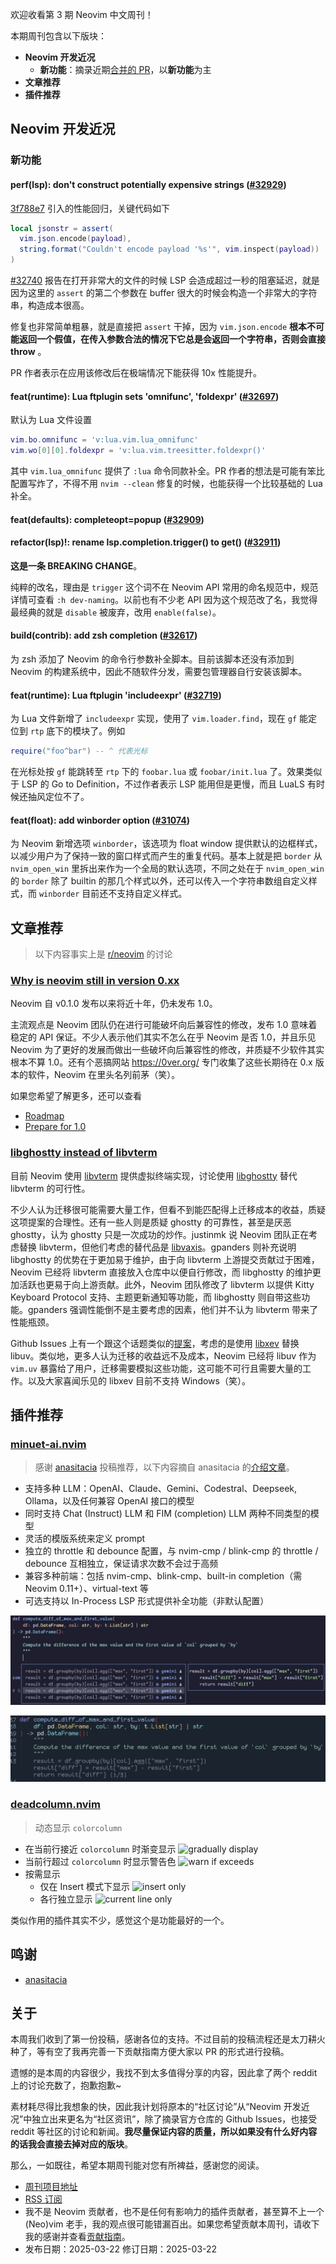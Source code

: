 欢迎收看第 3 期 Neovim 中文周刊！

本期周刊包含以下版块：

* **Neovim 开发近况**
    * **新功能**：摘录近期[合并的 PR](https://github.com/neovim/neovim/pulls?q=is%3Apr+is%3Amerged)，以**新功能**为主
* **文章推荐**
* **插件推荐**

## Neovim 开发近况

### 新功能

#### perf(lsp): don't construct potentially expensive strings ([#32929](https://github.com/neovim/neovim/pull/32929))

[3f788e7](https://github.com/neovim/neovim/commit/3f788e73) 引入的性能回归，关键代码如下

```lua
local jsonstr = assert(
  vim.json.encode(payload),
  string.format("Couldn't encode payload '%s'", vim.inspect(payload))
)
```

[#32740](https://github.com/neovim/neovim/issues/32740) 报告在打开非常大的文件的时候 LSP 会造成超过一秒的阻塞延迟，就是因为这里的 `assert` 的第二个参数在 buffer 很大的时候会构造一个非常大的字符串，构造成本很高。

修复也非常简单粗暴，就是直接把 `assert` 干掉，因为 `vim.json.encode` **根本不可能返回一个假值，在传入参数合法的情况下它总是会返回一个字符串，否则会直接 throw** 。

PR 作者表示在应用该修改后在极端情况下能获得 10x 性能提升。

#### feat(runtime): Lua ftplugin sets 'omnifunc', 'foldexpr' ([#32697](https://github.com/neovim/neovim/pull/32697))

默认为 Lua 文件设置

```lua
vim.bo.omnifunc = 'v:lua.vim.lua_omnifunc'
vim.wo[0][0].foldexpr = 'v:lua.vim.treesitter.foldexpr()'
```

其中 `vim.lua_omnifunc` 提供了 `:lua` 命令同款补全。PR 作者的想法是可能有笨比配置写炸了，不得不用 `nvim --clean` 修复的时候，也能获得一个比较基础的 Lua 补全。

#### feat(defaults): completeopt=popup ([#32909](https://github.com/neovim/neovim/pull/32909))

#### refactor(lsp)!: rename lsp.completion.trigger() to get() ([#32911](https://github.com/neovim/neovim/pull/32911))

**这是一条 BREAKING CHANGE**。

纯粹的改名，理由是 `trigger` 这个词不在 Neovim API 常用的命名规范中，规范详情可查看 `:h dev-naming`。以前也有不少老 API 因为这个规范改了名，我觉得最经典的就是 `disable` 被废弃，改用 `enable(false)`。

#### build(contrib): add zsh completion ([#32617](https://github.com/neovim/neovim/pull/32617))

为 zsh 添加了 Neovim 的命令行参数补全脚本。目前该脚本还没有添加到 Neovim 的构建系统中，因此不随软件分发，需要包管理器自行安装该脚本。

#### feat(runtime): Lua ftplugin 'includeexpr' ([#32719](https://github.com/neovim/neovim/pull/32719))

为 Lua 文件新增了 `includeexpr` 实现，使用了 `vim.loader.find`，现在 `gf` 能定位到 `rtp` 底下的模块了。例如

```lua
require("foo^bar") -- ^ 代表光标
```

在光标处按 `gf` 能跳转至 `rtp` 下的 `foobar.lua` 或 `foobar/init.lua` 了。效果类似于 LSP 的 Go to Definition，不过作者表示 LSP 能用但是更慢，而且 LuaLS 有时候还抽风定位不了。

#### feat(float): add winborder option ([#31074](https://github.com/neovim/neovim/pull/31074))

为 Neovim 新增选项 `winborder`，该选项为 float window 提供默认的边框样式，以减少用户为了保持一致的窗口样式而产生的重复代码。基本上就是把 `border` 从 `nvim_open_win` 里拆出来作为一个全局的默认选项，不同之处在于 `nvim_open_win` 的 `border` 除了 builtin 的那几个样式以外，还可以传入一个字符串数组自定义样式，而 `winborder` 目前还不支持自定义样式。

## 文章推荐

> 以下内容事实上是 [r/neovim](https://www.reddit.com/r/neovim) 的讨论

### [Why is neovim still in version 0.xx](https://www.reddit.com/r/neovim/comments/1jaapkt/why_is_neovim_still_in_version_0xx/)

Neovim 自 v0.1.0 发布以来将近十年，仍未发布 1.0。

主流观点是 Neovim 团队仍在进行可能破坏向后兼容性的修改，发布 1.0 意味着稳定的 API 保证。不少人表示他们其实不怎么在乎 Neovim 是否 1.0，并且乐见 Neovim 为了更好的发展而做出一些破坏向后兼容性的修改，并质疑不少软件其实根本不算 1.0。还有个恶搞网站 https://0ver.org/ 专门收集了这些长期待在 0.x 版本的软件，Neovim 在里头名列前茅（笑）。

如果您希望了解更多，还可以查看

* [Roadmap](https://neovim.io/roadmap/)
* [Prepare for 1.0](https://github.com/neovim/neovim/issues/20451)

### [libghostty instead of libvterm](https://www.reddit.com/r/neovim/comments/1jau7z8/libghostty_instead_of_libvterm/)

目前 Neovim 使用 [libvterm](https://www.leonerd.org.uk/code/libvterm/) 提供虚拟终端实现，讨论使用 [libghostty](https://github.com/ghostty-org/ghostty#cross-platform-libghostty-for-embeddable-terminals) 替代 libvterm 的可行性。

不少人认为迁移很可能需要大量工作，但看不到能匹配得上迁移成本的收益，质疑这项提案的合理性。还有一些人则是质疑 ghostty 的可靠性，甚至是厌恶 ghostty，认为 ghostty 只是一次成功的炒作。justinmk 说 Neovim 团队正在考虑替换 libvterm，但他们考虑的替代品是 [libvaxis](https://github.com/rockorager/libvaxis)。gpanders 则补充说明 libghostty 的优势在于更加易于维护，由于向 libvterm 上游提交贡献过于困难，Neovim 已经将 libvterm 直接放入仓库中以便自行修改，而 libghostty 的维护更加活跃也更易于向上游贡献。此外，Neovim 团队修改了 libvterm 以提供 Kitty Keyboard Protocol 支持、主题更新通知等功能，而 libghostty 则自带这些功能。gpanders 强调性能倒不是主要考虑的因素，他们并不认为 libvterm 带来了性能瓶颈。

Github Issues 上有一个跟这个话题类似的[提案](https://github.com/neovim/neovim/issues/32602)，考虑的是使用 [libxev](https://github.com/mitchellh/libxev) 替换 libuv。类似地，更多人认为迁移的收益远不及成本，Neovim 已经将 libuv 作为 `vim.uv` 暴露给了用户，迁移需要模拟这些功能，这可能不可行且需要大量的工作。以及大家喜闻乐见的 libxev 目前不支持 Windows（笑）。

## 插件推荐

### [minuet-ai.nvim](https://github.com/milanglacier/minuet-ai.nvim)

> 感谢 [anasitacia](https://www.zhihu.com/people/northyear) 投稿推荐，以下内容摘自 anasitacia 的[介绍文章](https://zhuanlan.zhihu.com/p/1886002984607008556)。

* 支持多种 LLM：OpenAI、Claude、Gemini、Codestral、Deepseek, Ollama，以及任何兼容 OpenAI 接口的模型
* 同时支持 Chat (Instruct) LLM 和 FIM (completion) LLM 两种不同类型的模型
* 灵活的模版系统来定义 prompt
* 独立的 throttle 和 debounce 配置，与 nvim-cmp / blink-cmp 的 throttle / debounce 互相独立，保证请求次数不会过于高频
* 兼容多种前端：包括 nvim-cmp、blink-cmp、built-in completion（需 Neovim 0.11+）、virtual-text 等
* 可选支持以 In-Process LSP 形式提供补全功能（非默认配置）

![nvim-cmp/blink.cmp frontend](https://github.com/milanglacier/minuet-ai.nvim/blob/main/assets/example-cmp.png)

![virtual text frontend](https://github.com/milanglacier/minuet-ai.nvim/raw/main/assets/example-virtual-text.png)

### [deadcolumn.nvim](https://github.com/Bekaboo/deadcolumn.nvim)

> 动态显示 `colorcolumn`

* 在当前行接近 `colorcolumn` 时渐变显示
  ![gradually display](https://user-images.githubusercontent.com/76579810/227671471-4b92fd6b-6006-4be6-ad40-7e598a2e6cec.gif)
* 当前行超过 `colorcolumn` 时显示警告色
  ![warn if exceeds](https://user-images.githubusercontent.com/76579810/227671655-2718d41c-a336-4f3d-af46-91646de5d98b.gif)
* 按需显示
    * 仅在 Insert 模式下显示
      ![insert only](https://user-images.githubusercontent.com/76579810/227672206-eebdb9fd-04d9-4aa1-9cc8-bf2f61e4ccfb.gif)
    * 各行独立显示
      ![current line only](https://user-images.githubusercontent.com/76579810/227672529-8e11425e-3c8f-4f19-99f5-f453a0476dbf.gif)

类似作用的插件其实不少，感觉这个是功能最好的一个。

## 鸣谢

* [anasitacia](https://www.zhihu.com/people/northyear)

## 关于

本周我们收到了第一份投稿，感谢各位的支持。不过目前的投稿流程还是太刀耕火种了，等有空了我再完善一下贡献指南方便大家以 PR 的形式进行投稿。

遗憾的是本周的内容很少，我找不到太多值得分享的内容，因此拿了两个 reddit 上的讨论充数了，抱歉抱歉~

素材耗尽得比我想象的快，因此我计划将原本的“社区讨论”从“Neovim 开发近况”中独立出来更名为“社区资讯”，除了摘录官方仓库的 Github Issues，也接受 reddit 等社区的讨论和新闻。**我尽量保证内容的质量，所以如果没有什么好内容的话我会直接去掉对应的版块**。

那么，一如既往，希望本期周刊能对您有所裨益，感谢您的阅读。

* [周刊项目地址](https://github.com/v1nh1shungry/nvim-weekly-cn)
* [RSS 订阅](https://github.com/v1nh1shungry/nvim-weekly-cn/releases.atom)
* 我不是 Neovim 贡献者，也不是任何有影响力的插件贡献者，甚至算不上一个 (Neo)vim 老手，我的观点很可能错漏百出。如果您希望贡献本周刊，请收下我的感谢并查看[贡献指南](https://github.com/v1nh1shungry/nvim-weekly-cn/blob/main/README.md#贡献指南)。
* 发布日期：2025-03-22
  修订日期：2025-03-22
